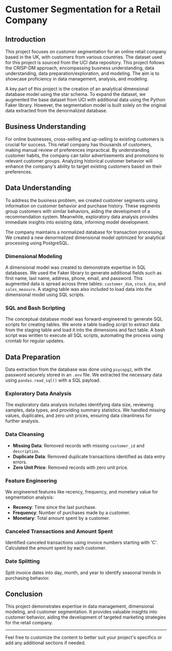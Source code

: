 # Customer Segmentation for a Retail Company

## Introduction

This project focuses on customer segmentation for an online retail company based in the UK, with customers from various countries. The dataset used for this project is sourced from the UCI data repository. This project follows the CRISP-DM approach, encompassing business understanding, data understanding, data preparation/exploration, and modeling. The aim is to showcase proficiency in data management, analysis, and modeling.

A key part of this project is the creation of an analytical dimensional database model using the star schema. To expand the dataset, we augmented the base dataset from UCI with additional data using the Python Faker library. However, the segmentation model is built solely on the original data extracted from the denormalized database.

## Business Understanding

For online businesses, cross-selling and up-selling to existing customers is crucial for success. This retail company has thousands of customers, making manual review of preferences impractical. By understanding customer habits, the company can tailor advertisements and promotions to relevant customer groups. Analyzing historical customer behavior will enhance the company's ability to target existing customers based on their preferences.

## Data Understanding

To address the business problem, we created customer segments using information on customer behavior and purchase history. These segments group customers with similar behaviors, aiding the development of a recommendation system. Meanwhile, exploratory data analysis provides immediate insights into existing data, informing model development.

The company maintains a normalized database for transaction processing. We created a new denormalized dimensional model optimized for analytical processing using PostgreSQL.

### Dimensional Modeling

A dimensional model was created to demonstrate expertise in SQL databases. We used the Faker library to generate additional fields such as first name, last name, address, phone, email, and password. This augmented data is spread across three tables: `customer_dim`, `stock_dim`, and `sales_measure`. A staging table was also included to load data into the dimensional model using SQL scripts.

### SQL and Bash Scripting

The conceptual database model was forward-engineered to generate SQL scripts for creating tables. We wrote a table loading script to extract data from the staging table and load it into the dimensions and fact table. A bash script was written to execute all SQL scripts, automating the process using crontab for regular updates.

## Data Preparation

Data extraction from the database was done using `psycopg2`, with the password securely stored in an `.env` file. We extracted the necessary data using `pandas.read_sql()` with a SQL payload.

### Exploratory Data Analysis

The exploratory data analysis includes identifying data size, reviewing samples, data types, and providing summary statistics. We handled missing values, duplicates, and zero unit prices, ensuring data cleanliness for further analysis.

### Data Cleansing

- **Missing Data**: Removed records with missing `customer_id` and `description`.
- **Duplicate Data**: Removed duplicate transactions identified as data entry errors.
- **Zero Unit Price**: Removed records with zero unit price.

### Feature Engineering

We engineered features like recency, frequency, and monetary value for segmentation analysis:

- **Recency**: Time since the last purchase.
- **Frequency**: Number of purchases made by a customer.
- **Monetary**: Total amount spent by a customer.

### Canceled Transactions and Amount Spent

Identified canceled transactions using invoice numbers starting with 'C'. Calculated the amount spent by each customer.

### Date Splitting

Split invoice dates into day, month, and year to identify seasonal trends in purchasing behavior.

## Conclusion

This project demonstrates expertise in data management, dimensional modeling, and customer segmentation. It provides valuable insights into customer behavior, aiding the development of targeted marketing strategies for the retail company.

---

Feel free to customize the content to better suit your project's specifics or add any additional sections if needed.
